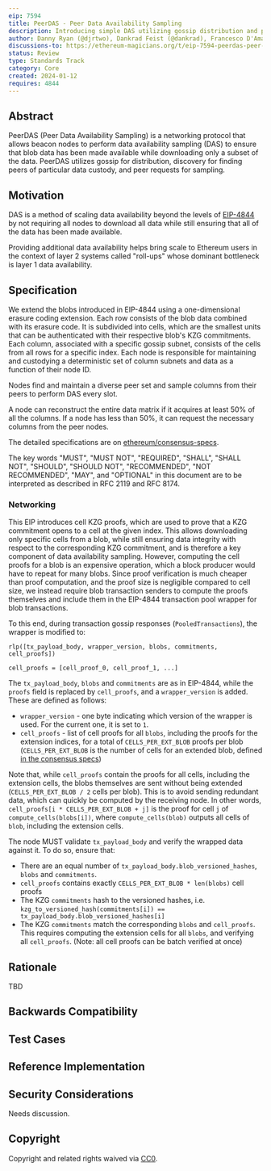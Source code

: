 ```yaml
---
eip: 7594
title: PeerDAS - Peer Data Availability Sampling
description: Introducing simple DAS utilizing gossip distribution and peer requests
author: Danny Ryan (@djrtwo), Dankrad Feist (@dankrad), Francesco D'Amato (@fradamt), Hsiao-Wei Wang (@hwwhww)
discussions-to: https://ethereum-magicians.org/t/eip-7594-peerdas-peer-data-availability-sampling/18215
status: Review
type: Standards Track
category: Core
created: 2024-01-12
requires: 4844
---
```


## Abstract

PeerDAS (Peer Data Availability Sampling) is a networking protocol that allows beacon nodes to perform data availability sampling (DAS) to ensure that blob data has been made available while downloading only a subset of the data. PeerDAS utilizes gossip for distribution, discovery for finding peers of particular data custody, and peer requests for sampling.

## Motivation

DAS is a method of scaling data availability beyond the levels of [EIP-4844](./eip-4844.md) by not requiring all nodes to download all data while still ensuring that all of the data has been made available.

Providing additional data availability helps bring scale to Ethereum users in the context of layer 2 systems called "roll-ups" whose dominant bottleneck is layer 1 data availability.

## Specification

We extend the blobs introduced in EIP-4844 using a one-dimensional erasure coding extension. Each row consists of the blob data combined with its erasure code. It is subdivided into cells, which are the smallest units that can be authenticated with their respective blob's KZG commitments. Each column, associated with a specific gossip subnet, consists of the cells from all rows for a specific index. Each node is responsible for maintaining and custodying a deterministic set of column subnets and data as a function of their node ID.

Nodes find and maintain a diverse peer set and sample columns from their peers to perform DAS every slot.

A node can reconstruct the entire data matrix if it acquires at least 50% of all the columns. If a node has less than 50%, it can request the necessary columns from the peer nodes.

The detailed specifications are on [ethereum/consensus-specs](https://github.com/ethereum/consensus-specs/tree/9d377fd53d029536e57cfda1a4d2c700c59f86bf/specs/fulu/).

The key words "MUST", "MUST NOT", "REQUIRED", "SHALL", "SHALL NOT", "SHOULD", "SHOULD NOT", "RECOMMENDED", "NOT RECOMMENDED", "MAY", and "OPTIONAL" in this document are to be interpreted as described in RFC 2119 and RFC 8174.

### Networking

This EIP introduces cell KZG proofs, which are used to prove that a KZG commitment opens to a cell at the given index. This allows downloading only specific cells from a blob, while still ensuring data integrity with respect to the corresponding KZG commitment, and is therefore a key component of data availability sampling. However, computing the cell proofs for a blob is an expensive operation, which a block producer would have to repeat for many blobs. Since proof verification is much cheaper than proof computation, and the proof size is negligible compared to cell size, we instead require blob transaction senders to compute the proofs themselves and include them in the EIP-4844 transaction pool wrapper for blob transactions.

To this end, during transaction gossip responses (`PooledTransactions`), the wrapper is modified to:

```
rlp([tx_payload_body, wrapper_version, blobs, commitments, cell_proofs])

cell_proofs = [cell_proof_0, cell_proof_1, ...]
```

The `tx_payload_body`, `blobs` and `commitments` are as in EIP-4844, while the `proofs` field is replaced by `cell_proofs`, and a `wrapper_version` is added. These are defined as follows:

- `wrapper_version` - one byte indicating which version of the wrapper is used. For the current one, it is set to `1`.
- `cell_proofs` - list of cell proofs for all `blobs`, including the proofs for the extension indices, for a total of `CELLS_PER_EXT_BLOB` proofs per blob (`CELLS_PER_EXT_BLOB` is the number of cells for an extended blob, defined [in the consensus specs](https://github.com/ethereum/consensus-specs/tree/9d377fd53d029536e57cfda1a4d2c700c59f86bf/specs/fulu/polynomial-commitments-sampling.md#cells))

Note that, while `cell_proofs` contain the proofs for all cells, including the extension cells, the blobs themselves are sent without being extended (`CELLS_PER_EXT_BLOB / 2` cells per blob). This is to avoid sending redundant data, which can quickly be computed by the receiving node.
In other words, `cell_proofs[i * CELLS_PER_EXT_BLOB + j]` is the proof for cell `j` of `compute_cells(blobs[i])`, where `compute_cells(blob)` outputs all cells of `blob`, including the extension cells.

The node MUST validate `tx_payload_body` and verify the wrapped data against it. To do so, ensure that:

- There are an equal number of `tx_payload_body.blob_versioned_hashes`, `blobs` and `commitments`.
- `cell_proofs` contains exactly `CELLS_PER_EXT_BLOB * len(blobs)` cell proofs
- The KZG `commitments` hash to the versioned hashes, i.e. `kzg_to_versioned_hash(commitments[i]) == tx_payload_body.blob_versioned_hashes[i]`
- The KZG `commitments` match the corresponding `blobs` and `cell_proofs`. This requires computing the extension cells for all `blobs`, and verifying all `cell_proofs`. (Note: all cell proofs can be batch verified at once)



## Rationale

TBD

## Backwards Compatibility

## Test Cases

## Reference Implementation

## Security Considerations

Needs discussion.

## Copyright

Copyright and related rights waived via [CC0](../LICENSE.md).
